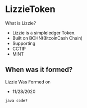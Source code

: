 # LizzieToken

What is Lizzie?
- Lizzie is a simpleledger Token.
- Built on BCHN(BitcoinCash Chain)
- Supporting
- CCTIP
- MINT


When was it formed?
-
Lizzie Was Formed on
- 11/28/2020

```
java code?
```
